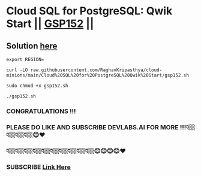 # Cloud SQL for PostgreSQL: Qwik Start || [GSP152](https://www.cloudskillsboost.google/focuses/937?parent=catalog) ||

## Solution [here](https://youtu.be/rxSzHUXJoAE)

```
export REGION=
```
```
curl -LO raw.githubusercontent.com/RaghavKripasthya/cloud-minions/main/Cloud%20SQL%20for%20PostgreSQL%20Qwik%20Start/gsp152.sh

sudo chmod +x gsp152.sh

./gsp152.sh
```


### CONGRATULATIONS !!! 
### PLEASE DO LIKE AND SUBSCRIBE DEVLABS.AI FOR MORE !!!👇🏼👇🏼👇🏼👇🏼😊❤️
### 👇🏼👇🏼👇🏼👇🏼👇🏼👇🏼👇🏼👇🏼👇🏼👇🏼😊😊😊😊❤️
### SUBSCRIBE [Link Here](https://www.youtube.com/channel/UCVFPYmP2CZvVmICxw7YHT8A)
